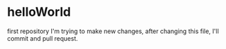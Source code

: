 # helloWorld
first repository
I'm trying to make new changes, after changing this file, I'll commit and pull request.
